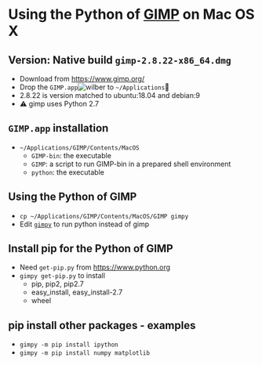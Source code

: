 # Using the Python of [GIMP](https://www.gimp.org) on Mac OS X

## Version: Native build `gimp-2.8.22-x86_64.dmg`
- Download from https://www.gimp.org/
- Drop the `GIMP.app`![wilber](https://www.gimp.org/images/wilber16.png)
  to `~/Applications`:file_folder:
- 2.8.22 is version matched to ubuntu:18.04 and debian:9
- :warning: gimp uses Python 2.7

## `GIMP.app` installation
- `~/Applications/GIMP/Contents/MacOS`
  - `GIMP-bin`: the executable
  - `GIMP`: a script to run GIMP-bin in a prepared shell environment
  - `python`: the executable

## Using the Python of GIMP
- `cp ~/Applications/GIMP/Contents/MacOS/GIMP gimpy`
- Edit [`gimpy`](osxsetup/gimpy) to run python instead of gimp

## Install pip for the Python of GIMP
- Need `get-pip.py` from https://www.python.org
- `gimpy get-pip.py` to install
  - pip, pip2, pip2.7
  - easy_install, easy_install-2.7
  - wheel
  
## pip install other packages - examples
- `gimpy -m pip install ipython`
- `gimpy -m pip install numpy matplotlib`
